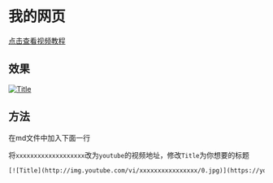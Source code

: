 # 我的网页


[点击查看视频教程](https://chinaculturavenezuela.github.io/2020-09-17-18-02-13-embed-youtube-2.mp4)

## 效果

[![Title](http://img.youtube.com/vi/kgEgOi32CE0/0.jpg)](https://youtu.be/kgEgOi32CE0 "Title")


## 方法

在md文件中加入下面一行

将`xxxxxxxxxxxxxxxxxxx`改为`youtube`的视频地址，修改`Title`为你想要的标题

```html
[![Title](http://img.youtube.com/vi/xxxxxxxxxxxxxxxx/0.jpg)](https://youtu.be/xxxxxxxxxxxxxxxx "Title")
```
